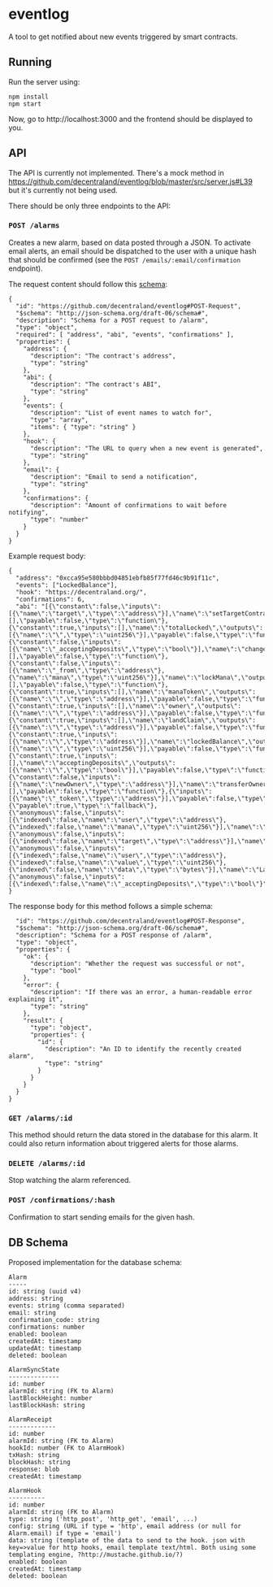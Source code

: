 # eventlog

A tool to get notified about new events triggered by smart contracts.

## Running

Run the server using:
```
npm install
npm start
```

Now, go to http://localhost:3000 and the frontend should be displayed to you.

## API

The API is currently not implemented. There's a mock method in https://github.com/decentraland/eventlog/blob/master/src/server.js#L39 but it's currently not being used.

There should be only three endpoints to the API:

### `POST /alarms`

Creates a new alarm, based on data posted through a JSON.
To activate email alerts, an email should be dispatched to the user with a unique hash that should be confirmed (see the `POST /emails/:email/confirmation` endpoint).

The request content should follow this [schema](http://json-schema.org/):

```
{
  "id": "https://github.com/decentraland/eventlog#POST-Request",
  "$schema": "http://json-schema.org/draft-06/schema#",
  "description": "Schema for a POST request to /alarm",
  "type": "object",
  "required": [ "address", "abi", "events", "confirmations" ],
  "properties": {
    "address": {
      "description": "The contract's address",
      "type": "string"
    },
    "abi": {
      "description": "The contract's ABI",
      "type": "string"
    },
    "events": {
      "description": "List of event names to watch for",
      "type": "array",
      "items": { "type": "string" }
    },
    "hook": {
      "description": "The URL to query when a new event is generated",
      "type": "string"
    },
    "email": {
      "description": "Email to send a notification",
      "type": "string"
    },
    "confirmations": {
      "description": "Amount of confirmations to wait before notifying",
      "type": "number"
    }
  }
}
```

Example request body:
```
{
  "address": "0xcca95e580bbbd04851ebfb85f77fd46c9b91f11c",
  "events": ["LockedBalance"],
  "hook": "https://decentraland.org/",
  "confirmations": 6,
  "abi": "[{\"constant\":false,\"inputs\":[{\"name\":\"target\",\"type\":\"address\"}],\"name\":\"setTargetContract\",\"outputs\":[],\"payable\":false,\"type\":\"function\"},{\"constant\":true,\"inputs\":[],\"name\":\"totalLocked\",\"outputs\":[{\"name\":\"\",\"type\":\"uint256\"}],\"payable\":false,\"type\":\"function\"},{\"constant\":false,\"inputs\":[{\"name\":\"_acceptingDeposits\",\"type\":\"bool\"}],\"name\":\"changeContractState\",\"outputs\":[],\"payable\":false,\"type\":\"function\"},{\"constant\":false,\"inputs\":[{\"name\":\"_from\",\"type\":\"address\"},{\"name\":\"mana\",\"type\":\"uint256\"}],\"name\":\"lockMana\",\"outputs\":[],\"payable\":false,\"type\":\"function\"},{\"constant\":true,\"inputs\":[],\"name\":\"manaToken\",\"outputs\":[{\"name\":\"\",\"type\":\"address\"}],\"payable\":false,\"type\":\"function\"},{\"constant\":true,\"inputs\":[],\"name\":\"owner\",\"outputs\":[{\"name\":\"\",\"type\":\"address\"}],\"payable\":false,\"type\":\"function\"},{\"constant\":true,\"inputs\":[],\"name\":\"landClaim\",\"outputs\":[{\"name\":\"\",\"type\":\"address\"}],\"payable\":false,\"type\":\"function\"},{\"constant\":true,\"inputs\":[{\"name\":\"\",\"type\":\"address\"}],\"name\":\"lockedBalance\",\"outputs\":[{\"name\":\"\",\"type\":\"uint256\"}],\"payable\":false,\"type\":\"function\"},{\"constant\":true,\"inputs\":[],\"name\":\"acceptingDeposits\",\"outputs\":[{\"name\":\"\",\"type\":\"bool\"}],\"payable\":false,\"type\":\"function\"},{\"constant\":false,\"inputs\":[{\"name\":\"newOwner\",\"type\":\"address\"}],\"name\":\"transferOwnership\",\"outputs\":[],\"payable\":false,\"type\":\"function\"},{\"inputs\":[{\"name\":\"_token\",\"type\":\"address\"}],\"payable\":false,\"type\":\"constructor\"},{\"payable\":true,\"type\":\"fallback\"},{\"anonymous\":false,\"inputs\":[{\"indexed\":false,\"name\":\"user\",\"type\":\"address\"},{\"indexed\":false,\"name\":\"mana\",\"type\":\"uint256\"}],\"name\":\"LockedBalance\",\"type\":\"event\"},{\"anonymous\":false,\"inputs\":[{\"indexed\":false,\"name\":\"target\",\"type\":\"address\"}],\"name\":\"LandClaimContractSet\",\"type\":\"event\"},{\"anonymous\":false,\"inputs\":[{\"indexed\":false,\"name\":\"user\",\"type\":\"address\"},{\"indexed\":false,\"name\":\"value\",\"type\":\"uint256\"},{\"indexed\":false,\"name\":\"data\",\"type\":\"bytes\"}],\"name\":\"LandClaimExecuted\",\"type\":\"event\"},{\"anonymous\":false,\"inputs\":[{\"indexed\":false,\"name\":\"_acceptingDeposits\",\"type\":\"bool\"}"
}
```

The response body for this method follows a simple schema:

```{
  "id": "https://github.com/decentraland/eventlog#POST-Response",
  "$schema": "http://json-schema.org/draft-06/schema#",
  "description": "Schema for a POST response of /alarm",
  "type": "object",
  "properties": {
    "ok": {
      "description": "Whether the request was successful or not",
      "type": "bool"
    },
    "error": {
      "description": "If there was an error, a human-readable error explaining it",
      "type": "string"
    },
    "result": {
      "type": "object",
      "properties": {
        "id": {
          "description": "An ID to identify the recently created alarm",
          "type": "string"
        }
      }
    }
  }
}
```

### `GET /alarms/:id`

This method should return the data stored in the database for this alarm. It could also return information about triggered alerts for those alarms.

### `DELETE /alarms/:id`

Stop watching the alarm referenced.

### `POST /confirmations/:hash`

Confirmation to start sending emails for the given hash.

## DB Schema

Proposed implementation for the database schema:

```
Alarm
-----
id: string (uuid v4)
address: string
events: string (comma separated)
email: string
confirmation_code: string
confirmations: number
enabled: boolean
createdAt: timestamp
updatedAt: timestamp
deleted: boolean

AlarmSyncState
--------------
id: number
alarmId: string (FK to Alarm)
lastBlockHeight: number
lastBlockHash: string

AlarmReceipt
-------------
id: number
alarmId: string (FK to Alarm)
hookId: number (FK to AlarmHook)
txHash: string
blockHash: string
response: blob
createdAt: timestamp

AlarmHook
----------
id: number
alarmId: string (FK to Alarm)
type: string ('http_post', 'http_get', 'email', ...)
config: string (URL if type = 'http', email address (or null for Alarm.email) if type = 'email')
data: string (template of the data to send to the hook. json with key=>value for http hooks, email template text/html. Both using some templating engine, ?http://mustache.github.io/?)
enabled: boolean
createdAt: timestamp
deleted: boolean
```

